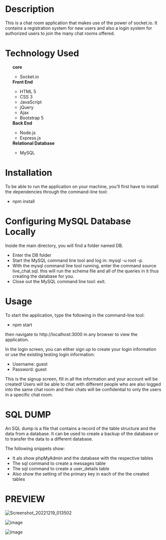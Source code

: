 <!DOCTYPE html>
<html lang="en">

<body>
    <strong>
        <h1>Description</h1>
    </strong>
    <p>This is a chat room application that makes use of the power of socket.io. It contains a registration system for
        new users and also a login system for authorized users to join the many chat rooms offered. </p>
    <strong>
        <h1>Technology Used</h1>
    </strong>
    <ul>
        <strong>core</strong>
        <ul>
            <li>Socket.io</li>
        </ul>
        <strong>Front End</strong>
        <ul>
            <li>HTML 5</li>
            <li>CSS 3</li>
            <li>JavaScript</li>
            <li>jQuery</li>
            <li>Ajax</li>
            <li>Bootstrap 5</li>
        </ul>
        <strong>Back End</strong>
        <ul>
            <li>Node.js</li>
            <li>Express.js</li>
        </ul>
        <strong>Relational Database</strong>
        <ul>
            <li>MySQL</li>
        </ul>
    </ul>
    <strong>
        <h1>Installation</h1>
    </strong>
    <p>
        To be able to run the application on your machine, you'll first have to install the dependencies through the
        command-line tool:
    </p>
    <span>
        <ul>
            <li>
                npm install
            </li>
        </ul>
    </span>
    <strong>
        <h1>Configuring MySQL Database Locally</h1>
    </strong>
    <p>Inside the main directory, you will find a folder named DB.</p>
    <ul>
        <li>Enter the DB folder</li>
        <li>Start the MySQL command line tool and log in: mysql -u root -p.</li>
        <li>With the mysql command line tool running, enter the command source live_chat.sql. this will run the schema
            file and all of the queries in it thus creating the database for you.</li>
        <li>Close out the MySQL command line tool: exit.</li>
    </ul>
    <strong>
        <h1>Usage</h1>
    </strong>
    <p>
        To start the application, type the following in the command-line tool:
    </p><span>
        <ul>
            <li>
                npm start
            </li>
        </ul>
    </span>
    <p>then navigate to http://localhost:3000 in any browser to view the application.</p>
    <p>In the login screen, you can either sign up to create your login information or use the existing testing login
        information:</p>
    <ul>
        <li>Username: guest</li>
        <li>Password: guest</li>
    </ul>
    <p>This is the signup screen, fill in all the information and your account will be created! Users will be able to
        chat with different people who are also logged into the same chat room and their chats will be confidential to
        only the users in a specific chat room.</p>
    <strong>
        <h1>SQL DUMP</h1>
    </strong>
    <p>An SQL dump is a file that contains a record of the table structure and the data from a database. It can be used
        to create a backup of the database or to transfer the data to a different database.</p>
    <p>The following snippets show:</p>
    <ul>
        <li>It als show phpMyAdmin and the database with the respective tables</li>
        <li>The sql command to create a messages table</li>
        <li>The sql command to create a user_details table</li>
        <li>Also show the setting of the primary key in each of the the created tables</li>
    </ul>
</body>

</html>
 <strong>
     <h1>PREVIEW</h1>
</strong>

![Screenshot_20221219_013502](https://user-images.githubusercontent.com/97807374/208871280-8b61b16c-d5be-4855-98c9-a9266663ff80.png)

![image](https://user-images.githubusercontent.com/97807374/208873526-55758470-00ce-4ecf-8df8-4a37e3cfbecc.png)


![image](https://user-images.githubusercontent.com/97807374/208873095-9c81ea46-0bc1-42db-8313-020c0f507176.png)

